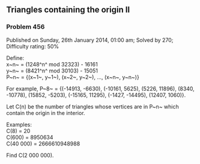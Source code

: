 Triangles containing the origin II
----------------------------------

### Problem 456

Published on Sunday, 26th January 2014, 01:00 am; Solved by 270;
Difficulty rating: 50%

Define:\
x~n~ = (1248^n^ mod 32323) - 16161\
y~n~ = (8421^n^ mod 30103) - 15051\
 P~n~ = {(x~1~, y~1~), (x~2~, y~2~), ..., (x~n~, y~n~)}

For example, P~8~ = {(-14913, -6630), (-10161, 5625), (5226, 11896),
(8340, -10778), (15852, -5203), (-15165, 11295), (-1427, -14495),
(12407, 1060)}.

Let C(n) be the number of triangles whose vertices are in P~n~ which
contain the origin in the interior.

Examples:\
 C(8) = 20\
 C(600) = 8950634\
 C(40 000) = 2666610948988

Find C(2 000 000).

